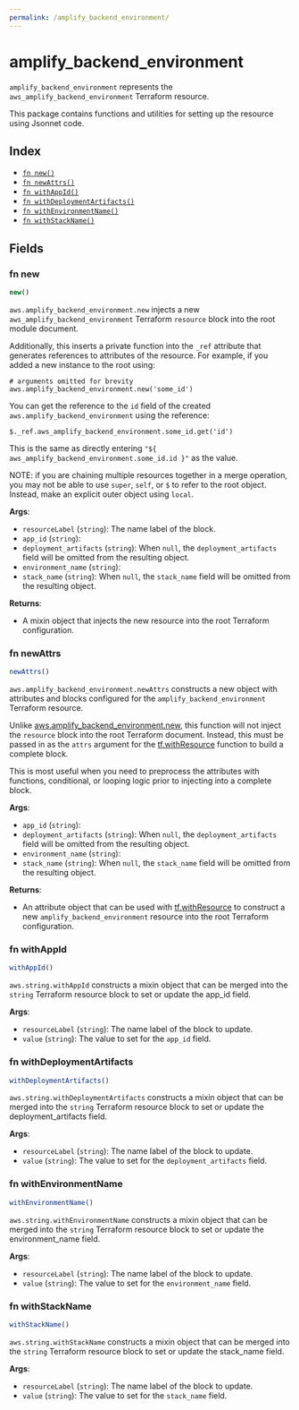 ```yaml
---
permalink: /amplify_backend_environment/
---
```


# amplify_backend_environment

`amplify_backend_environment` represents the `aws_amplify_backend_environment` Terraform resource.



This package contains functions and utilities for setting up the resource using Jsonnet code.


## Index

* [`fn new()`](#fn-new)
* [`fn newAttrs()`](#fn-newattrs)
* [`fn withAppId()`](#fn-withappid)
* [`fn withDeploymentArtifacts()`](#fn-withdeploymentartifacts)
* [`fn withEnvironmentName()`](#fn-withenvironmentname)
* [`fn withStackName()`](#fn-withstackname)

## Fields

### fn new

```ts
new()
```


`aws.amplify_backend_environment.new` injects a new `aws_amplify_backend_environment` Terraform `resource`
block into the root module document.

Additionally, this inserts a private function into the `_ref` attribute that generates references to attributes of the
resource. For example, if you added a new instance to the root using:

    # arguments omitted for brevity
    aws.amplify_backend_environment.new('some_id')

You can get the reference to the `id` field of the created `aws.amplify_backend_environment` using the reference:

    $._ref.aws_amplify_backend_environment.some_id.get('id')

This is the same as directly entering `"${ aws_amplify_backend_environment.some_id.id }"` as the value.

NOTE: if you are chaining multiple resources together in a merge operation, you may not be able to use `super`, `self`,
or `$` to refer to the root object. Instead, make an explicit outer object using `local`.

**Args**:
  - `resourceLabel` (`string`): The name label of the block.
  - `app_id` (`string`): 
  - `deployment_artifacts` (`string`):  When `null`, the `deployment_artifacts` field will be omitted from the resulting object.
  - `environment_name` (`string`): 
  - `stack_name` (`string`):  When `null`, the `stack_name` field will be omitted from the resulting object.

**Returns**:
- A mixin object that injects the new resource into the root Terraform configuration.


### fn newAttrs

```ts
newAttrs()
```


`aws.amplify_backend_environment.newAttrs` constructs a new object with attributes and blocks configured for the `amplify_backend_environment`
Terraform resource.

Unlike [aws.amplify_backend_environment.new](#fn-amplifybackendenvironmentnew), this function will not inject the `resource`
block into the root Terraform document. Instead, this must be passed in as the `attrs` argument for the
[tf.withResource](https://github.com/tf-libsonnet/core/tree/main/docs#fn-withresource) function to build a complete block.

This is most useful when you need to preprocess the attributes with functions, conditional, or looping logic prior to
injecting into a complete block.

**Args**:
  - `app_id` (`string`): 
  - `deployment_artifacts` (`string`):  When `null`, the `deployment_artifacts` field will be omitted from the resulting object.
  - `environment_name` (`string`): 
  - `stack_name` (`string`):  When `null`, the `stack_name` field will be omitted from the resulting object.

**Returns**:
  - An attribute object that can be used with [tf.withResource](https://github.com/tf-libsonnet/core/tree/main/docs#fn-withresource) to construct a new `amplify_backend_environment` resource into the root Terraform configuration.


### fn withAppId

```ts
withAppId()
```

`aws.string.withAppId` constructs a mixin object that can be merged into the `string`
Terraform resource block to set or update the app_id field.



**Args**:
  - `resourceLabel` (`string`): The name label of the block to update.
  - `value` (`string`): The value to set for the `app_id` field.


### fn withDeploymentArtifacts

```ts
withDeploymentArtifacts()
```

`aws.string.withDeploymentArtifacts` constructs a mixin object that can be merged into the `string`
Terraform resource block to set or update the deployment_artifacts field.



**Args**:
  - `resourceLabel` (`string`): The name label of the block to update.
  - `value` (`string`): The value to set for the `deployment_artifacts` field.


### fn withEnvironmentName

```ts
withEnvironmentName()
```

`aws.string.withEnvironmentName` constructs a mixin object that can be merged into the `string`
Terraform resource block to set or update the environment_name field.



**Args**:
  - `resourceLabel` (`string`): The name label of the block to update.
  - `value` (`string`): The value to set for the `environment_name` field.


### fn withStackName

```ts
withStackName()
```

`aws.string.withStackName` constructs a mixin object that can be merged into the `string`
Terraform resource block to set or update the stack_name field.



**Args**:
  - `resourceLabel` (`string`): The name label of the block to update.
  - `value` (`string`): The value to set for the `stack_name` field.
